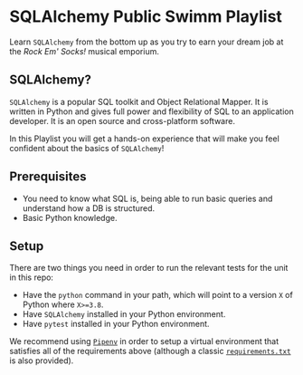 # SQLAlchemy Public Swimm Playlist

Learn `SQLAlchemy` from the bottom up as you try to earn your dream job at the _Rock Em' Socks!_ musical emporium.

## SQLAlchemy?

`SQLAlchemy` is a popular SQL toolkit and Object Relational Mapper. It is written in Python and gives full power and flexibility of SQL to an application developer. It is an open source and cross-platform software.

In this Playlist you will get a hands-on experience that will make you feel confident about the basics of `SQLAlchemy`!

## Prerequisites

* You need to know what SQL is, being able to run basic queries and understand how a DB is structured.
* Basic Python knowledge.

## Setup

There are two things you need in order to run the relevant tests for the unit in this repo:

* Have the `python` command in your path, which will point to a version `X` of Python where `X>=3.8`.
* Have `SQLAlchemy` installed in your Python environment.
* Have `pytest` installed in your Python environment.

We recommend using [`Pipenv`](https://github.com/pypa/pipenv) in order to setup a virtual environment that satisfies all of the requirements above (although a classic [`requirements.txt`](./requirements.txt) is also provided).

